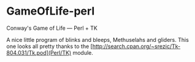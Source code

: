 GameOfLife-perl
===============

Conway's Game of Life — Perl + TK

A nice little program of blinks and bleeps, Methuselahs and gliders. This one looks all pretty thanks to the [http://search.cpan.org/~srezic/Tk-804.031/Tk.pod](Perl/TK) module.
